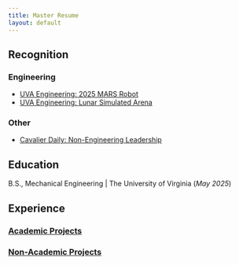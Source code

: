 ```yaml
---
title: Master Resume
layout: default
---
```

## Recognition
### Engineering
- [UVA Engineering: 2025 MARS Robot](https://engineering.virginia.edu/news-events/news/uva-lands-moon-base-robot-arena-simulate-lunar-surfaces-nasa-competition)
- [UVA Engineering: Lunar Simulated Arena](https://engineering.virginia.edu/news-events/news/uva-lands-moon-base-robot-arena-simulate-lunar-surfaces-nasa-competition)
  
### Other
- [Cavalier Daily: Non-Engineering Leadership](https://www.cavalierdaily.com/article/2023/04/oyfa-celebrates-their-35th-anniversary)

## Education
B.S., Mechanical Engineering | The University of Virginia (_May 2025_)

## Experience
### [Academic Projects](./academic-projects.md)
### [Non-Academic Projects](./non-academic-projects.md)
